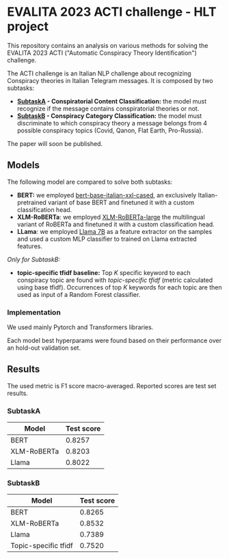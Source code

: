 # EVALITA 2023 ACTI challenge - HLT project
This repository contains an analysis on various methods for solving the EVALITA 2023 ACTI ("Automatic Conspiracy Theory Identification") challenge.

The ACTI challenge is an Italian NLP challenge about recognizing Conspiracy theories in Italian Telegram messages. It is composed by two subtasks:
- **[SubtaskA](https://www.kaggle.com/competitions/acti-subtask-a) - Conspiratorial Content Classification:** the model must recognize if the message contains conspiratorial theories or not.
- **[SubtaskB](https://www.kaggle.com/competitions/acti-subtask-b) - Conspiracy Category Classification:** the model must discriminate to which conspiracy theory a message belongs from 4 possible conspiracy topics (Covid, Qanon, Flat Earth, Pro-Russia).

The paper will soon be published.

## Models
The following model are compared to solve both subtasks:
- **BERT:** we employed [bert-base-italian-xxl-cased](https://huggingface.co/dbmdz/bert-base-italian-xxl-cased), an exclusively Italian-pretrained variant of base BERT and finetuned it with a custom classification head.
- **XLM-RoBERTa**: we employed [XLM-RoBERTa-large](https://huggingface.co/xlm-roberta-large) the multilingual variant of RoBERTa and finetuned it with a custom classification head.
- **LLama**: we employed [Llama 7B](https://ai.meta.com/blog/large-language-model-llama-meta-ai/) as a feature extractor on the samples and used a custom MLP classifier to trained on Llama extracted features.

_Only for SubtaskB:_
- **topic-specific tfidf baseline:** Top _K_ specific keyword to each conspiracy topic are found with _topic-specific tfidf_ (metric calculated using base tfidf). Occurrences of top _K_ keywords for each topic are then used as input of a Random Forest classifier.

### Implementation
We used mainly Pytorch and Transformers libraries.

Each model best hyperparams were found based on their performance over an hold-out validation set.

## Results
The used metric is F1 score macro-averaged. Reported scores are test set results.
### SubtaskA
| Model  | Test score |
| ------------- | ------------- |
| BERT  | 0.8257  |
| XLM-RoBERTa  | 0.8203  |
| Llama  | 0.8022  |

### SubtaskB
| Model  | Test score |
| ------------- | ------------- |
| BERT  | 0.8265  |
| XLM-RoBERTa  | 0.8532  |
| Llama  | 0.7389  |
| Topic-specific tfidf  | 0.7520  |

